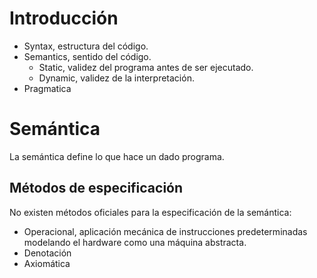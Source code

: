 # Introducción
- Syntax, estructura del código.
- Semantics, sentido del código.
	- Static, validez del programa antes de ser ejecutado.
	- Dynamic, validez de la interpretación.
- Pragmatica

# Semántica
La semántica define lo que hace un dado programa.
## Métodos de especificación
No existen métodos oficiales para la especificación de la semántica:
- Operacional, aplicación mecánica de instrucciones predeterminadas modelando el hardware como una máquina abstracta.
- Denotación
- Axiomática
